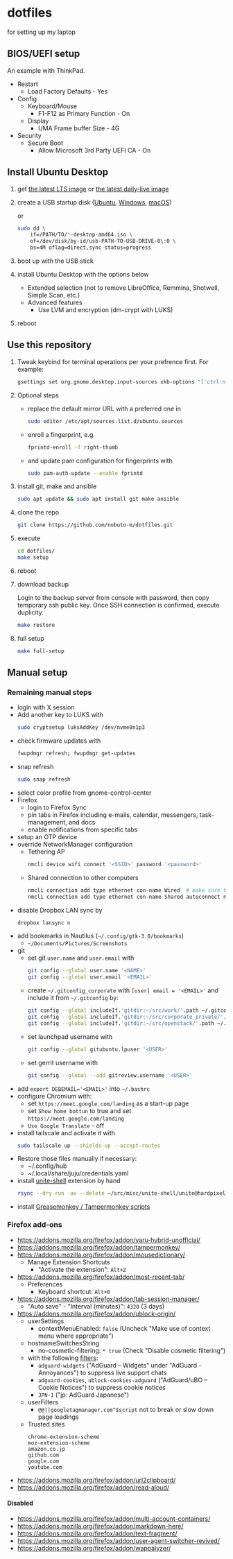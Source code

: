 dotfiles
========

for setting up my laptop

## BIOS/UEFI setup

An example with ThinkPad.

* Restart
  - Load Factory Defaults - Yes
* Config
  - Keyboard/Mouse
    - F1-F12 as Primary Function - On
  - Display
    - UMA Frame buffer Size - 4G
* Security
  - Secure Boot
    - Allow Microsoft 3rd Party UEFI CA - On

## Install Ubuntu Desktop

1. get [the latest LTS image](https://www.ubuntu.com/download/desktop)
   or [the latest daily-live image](http://cdimage.ubuntu.com/daily-live/current/)

1. create a USB startup disk
   ([Ubuntu](https://ubuntu.com/tutorials/create-a-usb-stick-on-ubuntu),
   [Windows](https://ubuntu.com/tutorials/create-a-usb-stick-on-windows),
   [macOS](https://ubuntu.com/tutorials/create-a-usb-stick-on-macos))

   or

   ```bash
   sudo dd \
       if=/PATH/TO/*-desktop-amd64.iso \
       of=/dev/disk/by-id/usb-PATH-TO-USB-DRIVE-0\:0 \
       bs=4M oflag=direct,sync status=progress
   ```

1. boot up with the USB stick

1. install Ubuntu Desktop with the options below
   * Extended selection (not to remove LibreOffice, Remmina, Shotwell, Simple Scan, etc.)
   * Advanced features
     - Use LVM and encryption (dm-crypt with LUKS)

1. reboot


## Use this repository

1. Tweak keybind for terminal operations per your prefrence first. For example:

   ```bash
   gsettings set org.gnome.desktop.input-sources xkb-options "['ctrl:nocaps']"
   ```

1. Optional steps
   - replace the default mirror URL with a preferred one in
     ```bash
     sudo editor /etc/apt/sources.list.d/ubuntu.sources
     ```
   - enroll a fingerprint, e.g.
     ```bash
     fprintd-enroll -f right-thumb
     ```
   - and update pam configuration for fingerprints with
     ```bash
     sudo pam-auth-update --enable fprintd
     ```

1. install git, make and ansible

    ```bash
    sudo apt update && sudo apt install git make ansible
    ```

1. clone the repo

    ```bash
    git clone https://github.com/nobuto-m/dotfiles.git
    ```

1. execute

    ```bash
    cd dotfiles/
    make setup
    ```

1. reboot

1. download backup

   Login to the backup server from console with password, then copy
   temporary ssh public key. Once SSH connection is confirmed, execute
   duplicity.

    ```bash
    make restore
    ```

1. full setup

    ```bash
    make full-setup
    ```

## Manual setup

### Remaining manual steps

* login with X session
* Add another key to LUKS with
  ```bash
  sudo cryptsetup luksAddKey /dev/nvme0n1p3
  ```
* check firmware updates with
  ```bash
  fwupdmgr refresh; fwupdmgr get-updates
  ```
* snap refresh
  ```bash
  sudo snap refresh
  ```
* select color profile from gnome-control-center
* Firefox
  - login to Firefox Sync
  - pin tabs in Firefox including e-mails, calendar, messengers, task-management,
    and docs
  - enable notifications from specific tabs
* setup an OTP device
* override NetworkManager configuration
  - Tethering AP
    ```bash
    nmcli device wifi connect '<SSID>' password '<password>'
    ```
  - Shared connection to other computers
    ```bash
    nmcli connection add type ethernet con-name Wired  # make sure the default wired connection exists
    nmcli connection add type ethernet con-name Shared autoconnect no ipv4.method shared ipv6.method disabled
    ```
* disable Dropbox LAN sync by
  ```bash
  dropbox lansync n
  ```
* add bookmarks in Nautilus (`~/.config/gtk-3.0/bookmarks`)
  - `~/Documents/Pictures/Screenshots`
* git
  - set git `user.name` and `user.email` with
    ```bash
    git config --global user.name '<NAME>'
    git config --global user.email '<EMAIL>'
    ```
  - create `~/.gitconfig_corporate` with `[user] email = '<EMAIL>'` and include it from `~/.gitconfig` by:
    ```bash
    git config --global includeIf.'gitdir:~/src/work/'.path ~/.gitconfig_corporate
    git config --global includeIf.'gitdir:~/src/corporate_private/'.path ~/.gitconfig_corporate
    git config --global includeIf.'gitdir:~/src/openstack/'.path ~/.gitconfig_corporate
    ```
  - set launchpad username with
    ```bash
    git config --global gitubuntu.lpuser '<USER>'
    ```
  - set gerrit username with
    ```bash
    git config --global --add gitreview.username '<USER>'
    ```
* add `export DEBEMAIL='<EMAIL>'` into `~/.bashrc`
* configure Chromium with:
  - set `https://meet.google.com/landing` as a start-up page
  - set `Show home bottun` to true and set `https://meet.google.com/landing`
  - `Use Google Translate` - off
* install tailscale and activate it with
  ```bash
  sudo tailscale up --shields-up --accept-routes
  ```
* Restore those files manually if necessary:
  - ~/.config/hub
  - ~/.local/share/juju/credentials.yaml
* install [unite-shell](https://github.com/hardpixel/unite-shell) extension by hand
  ```bash
  rsync --dry-run -av --delete ~/src/misc/unite-shell/unite@hardpixel.eu/ ~/.local/share/gnome-shell/extensions/unite@hardpixel.eu/
  ```
* install [Greasemonkey / Tampermonkey scripts](https://github.com/nobuto-m/greasemonkey-scripts)

### Firefox add-ons

* https://addons.mozilla.org/firefox/addon/yaru-hybrid-unofficial/
* https://addons.mozilla.org/firefox/addon/tampermonkey/
* https://addons.mozilla.org/firefox/addon/mousedictionary/
  - Manage Extension Shortcuts
    + "Activate the extension": `Alt+Z`
* https://addons.mozilla.org/firefox/addon/most-recent-tab/
  - Preferences
    + Keyboard shortcut: `Alt+0`
* https://addons.mozilla.org/firefox/addon/tab-session-manager/
  - "Auto save" - "Interval (minutes)": `4320` (3 days)
* https://addons.mozilla.org/firefox/addon/ublock-origin/
  - userSettings
    + contextMenuEnabled: `false` (Uncheck "Make use of context menu where appropriate")
  - hostnameSwitchesString
    + no-cosmetic-filtering: `* true` (Check "Disable cosmetic filtering")
  - with the following [filters](https://adguard.com/kb/general/ad-filtering/adguard-filters/#adguard-filters):
    + `adguard-widgets` ("AdGuard – Widgets" under "AdGuard - Annoyances") to suppress live support chats
    + `adguard-cookies`, `ublock-cookies-adguard` ("AdGuard/uBO – Cookie Notices") to suppress cookie notices
    + `JPN-1` ("jp: AdGuard Japanese")
  - userFilters
    + `@@||googletagmanager.com^$script` not to break or slow down page loadings
  - Trusted sites
    ```
    chrome-extension-scheme
    moz-extension-scheme
    amazon.co.jp
    github.com
    google.com
    youtube.com
    ```
* https://addons.mozilla.org/firefox/addon/url2clipboard/
* https://addons.mozilla.org/firefox/addon/read-aloud/


#### Disabled

* https://addons.mozilla.org/firefox/addon/multi-account-containers/
* https://addons.mozilla.org/firefox/addon/markdown-here/
* https://addons.mozilla.org/firefox/addon/text-fragment/
* https://addons.mozilla.org/firefox/addon/user-agent-switcher-revived/
* https://addons.mozilla.org/firefox/addon/wappalyzer/
